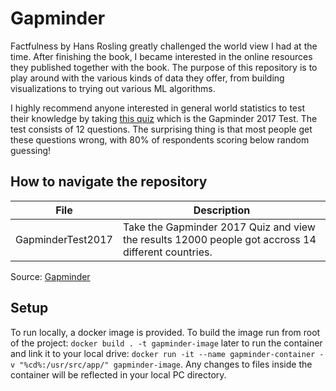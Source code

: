 # Gapminder
Factfulness by Hans Rosling greatly challenged the world view I had at the time. After finishing the book, I became interested in the online resources they published together with the book. The purpose of this repository is to play around with the various kinds of data they offer, from building visualizations to trying out various ML algorithms.

I highly recommend anyone interested in general world statistics to test their knowledge by taking [this quiz](https://upgrader.gapminder.org/t/2017-gapminder-test?tab=q) which is the Gapminder 2017 Test. The test consists of 12 questions. The surprising thing is that most people get these questions wrong, with 80% of respondents scoring below random guessing!
## How to navigate the repository

| File | Description |
| -------| ------------| 
| GapminderTest2017 | Take the Gapminder 2017 Quiz and view the results 12000 people got accross 14 different countries. |

Source: [Gapminder](https://www.gapminder.org/)

## Setup
To run locally, a docker image is provided. To build the image run from root of the project: ```docker build . -t gapminder-image``` later to run the container and link it to your local drive: ```docker run -it --name gapminder-container -v "%cd%:/usr/src/app/" gapminder-image```. Any changes to files inside the container will be reflected in your local PC directory.
